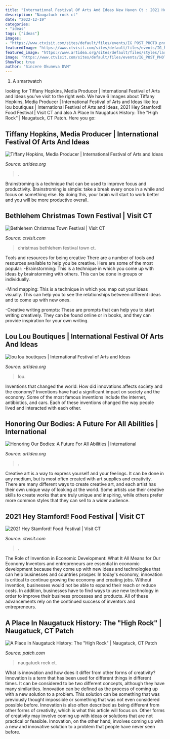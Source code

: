 ```yaml
---
title: "International Festival Of Arts And Ideas New Haven Ct : 2021 Hey Stamford! Food Festival"
description: "Naugatuck rock ct"
date: "2022-12-19"
categories:
- "ideas"
tags: ["ideas"]
images:
- "https://www.ctvisit.com/sites/default/files/events/IG_POST_PHOTO.png"
featuredImage: "https://www.ctvisit.com/sites/default/files/events/IG_POST_PHOTO.png"
featured_image: "https://www.artidea.org/sites/default/files/styles/large/public/landing-pages/tiff.jpg?itok=Ilf-NVt7"
image: "https://www.ctvisit.com/sites/default/files/events/IG_POST_PHOTO.png"
ShowToc: true
author: "Sincere Okuneva DVM"
---
```



1. A smartwatch

	

		
looking for Tiffany Hopkins, Media Producer | International Festival of Arts and Ideas you've visit to the right web. We have 6 Images about Tiffany Hopkins, Media Producer | International Festival of Arts and Ideas like lou lou boutiques | International Festival of Arts and Ideas, 2021 Hey Stamford! Food Festival | Visit CT and also A Place In Naugatuck History: The &quot;High Rock&quot; | Naugatuck, CT Patch. Here you go:
		
    
## Tiffany Hopkins, Media Producer | International Festival Of Arts And Ideas

<img loading=lazy src="https://www.artidea.org/sites/default/files/styles/large/public/landing-pages/tiff.jpg?itok=Ilf-NVt7" onerror="this.onerror=null;this.src='https://tse1.mm.bing.net/th?id=OIP.XzuRYF1uLz6OH3827mg7YgHaJQ&amp;pid=15.1';" alt="Tiffany Hopkins, Media Producer | International Festival of Arts and Ideas">

_Source: artidea.org_

>. 

	

Brainstroming is a technique that can be used to improve focus and productivity. Brainstroming is simple: take a break every once in a while and focus on something else. By doing this, your brain will start to work better and you will be more productive overall.

    
## Bethlehem Christmas Town Festival | Visit CT

<img loading=lazy src="https://www.ctvisit.com/sites/default/files/events/littreegaz1_0.jpg" onerror="this.onerror=null;this.src='https://tse3.mm.bing.net/th?id=OIP.bqvAnVYrzJpToswR8sKoNAHaHY&amp;pid=15.1';" alt="Bethlehem Christmas Town Festival | Visit CT">

_Source: ctvisit.com_

>christmas bethlehem festival town ct. 

	

Tools and resources for being creative
There are a number of tools and resources available to help you be creative. Here are some of the most popular:
-Brainstorming: This is a technique in which you come up with ideas by brainstorming with others. This can be done in groups or individually.

-Mind mapping: This is a technique in which you map out your ideas visually. This can help you to see the relationships between different ideas and to come up with new ones.

-Creative writing prompts: These are prompts that can help you to start writing creatively. They can be found online or in books, and they can provide inspiration for your own writing.

    
## Lou Lou Boutiques | International Festival Of Arts And Ideas

<img loading=lazy src="https://www.artidea.org/sites/default/files/images/partner-location/screen_shot_2019-05-30_at_10.09.47_am.png" onerror="this.onerror=null;this.src='https://tse1.mm.bing.net/th?id=OIP.LChvMakXg4kImxij6F2QawHaHa&amp;pid=15.1';" alt="lou lou boutiques | International Festival of Arts and Ideas">

_Source: artidea.org_

>lou. 

	

Inventions that changed the world: How did innovations affects society and the economy?
Inventions have had a significant impact on society and the economy. Some of the most famous inventions include the internet, antibiotics, and cars. Each of these inventions changed the way people lived and interacted with each other.

    
## Honoring Our Bodies: A Future For All Abilities | International

<img loading=lazy src="https://www.artidea.org/sites/default/files/styles/event-main/public/images/event-photo/bigideas14_1.png?itok=thBQs1jG" onerror="this.onerror=null;this.src='https://tse4.mm.bing.net/th?id=OIP.g53GX5LzFcaifckPxihiaQHaEZ&amp;pid=15.1';" alt="Honoring Our Bodies: A Future For All Abilities | International">

_Source: artidea.org_

>. 

	

Creative art is a way to express yourself and your feelings. It can be done in any medium, but is most often created with art supplies and creativity. There are many different ways to create creative art, and each artist has their own unique way of looking at the world. Some artists use their creative skills to create works that are truly unique and inspiring, while others prefer more common styles that they can sell to a wider audience.

    
## 2021 Hey Stamford! Food Festival | Visit CT

<img loading=lazy src="https://www.ctvisit.com/sites/default/files/events/IG_POST_PHOTO.png" onerror="this.onerror=null;this.src='https://tse1.mm.bing.net/th?id=OIP.rhiZj6Q7lS5rcJpycdIbaAHaHa&amp;pid=15.1';" alt="2021 Hey Stamford! Food Festival | Visit CT">

_Source: ctvisit.com_

>. 

	

The Role of Invention in Economic Development: What It All Means for Our Economy
Inventors and entrepreneurs are essential in economic development because they come up with new ideas and technologies that can help businesses and countries prosper. In today's economy, innovation is critical to continue growing the economy and creating jobs. Without invention, businesses would not be able to expand their reach or reduce costs. In addition, businesses have to find ways to use new technology in order to improve their business processes and products. All of these advancements rely on the continued success of inventors and entrepreneurs.

    
## A Place In Naugatuck History: The &quot;High Rock&quot; | Naugatuck, CT Patch

<img loading=lazy src="https://cdn.patchcdn.com/users/110672/2011/07/T800x600/47a4d7d6b928533f627bc36bef6d5763.jpg" onerror="this.onerror=null;this.src='https://tse3.mm.bing.net/th?id=OIP.XumqzPCbmQgqXCH_ZEqDjgHaFj&amp;pid=15.1';" alt="A Place In Naugatuck History: The &quot;High Rock&quot; | Naugatuck, CT Patch">

_Source: patch.com_

>naugatuck rock ct. 

	

What is innovation and how does it differ from other forms of creativity?
Innovation is a term that has been used for different things in different times. It can be considered to be two different concepts, although they have many similarities. Innovation can be defined as the process of coming up with a new solution to a problem. This solution can be something that was previously thought impossible or something that was not even considered possible before. Innovation is also often described as being different from other forms of creativity, which is what this article will focus on. Other forms of creativity may involve coming up with ideas or solutions that are not practical or feasible. Innovation, on the other hand, involves coming up with a new and innovative solution to a problem that people have never seen before.

